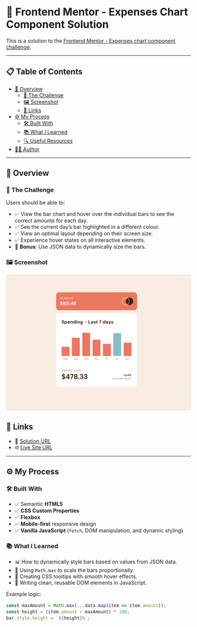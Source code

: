 # 💸 Frontend Mentor - Expenses Chart Component Solution

This is a solution to the [Frontend Mentor - Expenses chart component challenge](https://www.frontendmentor.io/challenges/expenses-chart-component-e7yJBUdjwt).

---

## 📋 Table of Contents

- [📌 Overview](#-overview)
  - [🎯 The Challenge](#-the-challenge)
  - [🖼️ Screenshot](#️-screenshot)
  - [🔗 Links](#-links)
- [⚙️ My Process](#️-my-process)
  - [🛠️ Built With](#️-built-with)
  - [📚 What I Learned](#-what-i-learned)
  - [🔍 Useful Resources](#-useful-resources)
- [🙋‍♀️ Author](#-author)

---

## 📌 Overview

### 🎯 The Challenge

Users should be able to:

- ✅ View the bar chart and hover over the individual bars to see the correct amounts for each day.
- ✅ See the current day’s bar highlighted in a different colour.
- ✅ View an optimal layout depending on their screen size.
- ✅ Experience hover states on all interactive elements.
- 🌟 **Bonus**: Use JSON data to dynamically size the bars.

### 🖼️ Screenshot

![Desktop Screenshot](./screenshots/Desktop.png)

## 🔗 Links

- 🔧 [Solution URL](https://github.com/Reem-A-Hikal/expenses-chart-solution)
- 🌐 [Live Site URL](https://reem-a-hikal.github.io/expenses-chart-solution)

---

## ⚙️ My Process

### 🛠️ Built With

- ✅ Semantic **HTML5**
- ✅ **CSS Custom Properties**
- ✅ **Flexbox**
- ✅ **Mobile-first** responsive design
- ✅ **Vanilla JavaScript** (`fetch`, DOM manipulation, and dynamic styling)

### 📚 What I Learned

- 📊 How to dynamically style bars based on values from JSON data.
- 🧠 Using `Math.max` to scale the bars proportionally.
- 🎨 Creating CSS tooltips with smooth hover effects.
- 🧼 Writing clean, reusable DOM elements in JavaScript.

Example logic:
```js
const maxAmount = Math.max(...data.map(item => item.amount));
const height = (item.amount / maxAmount) * 100;
bar.style.height = `${height}%`;
